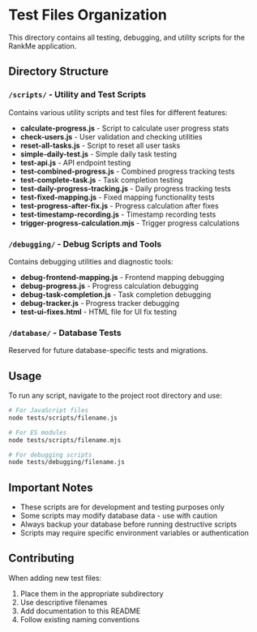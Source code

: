 # Test Files Organization

This directory contains all testing, debugging, and utility scripts for the RankMe application.

## Directory Structure

### `/scripts/` - Utility and Test Scripts
Contains various utility scripts and test files for different features:

- **calculate-progress.js** - Script to calculate user progress stats
- **check-users.js** - User validation and checking utilities
- **reset-all-tasks.js** - Script to reset all user tasks
- **simple-daily-test.js** - Simple daily task testing
- **test-api.js** - API endpoint testing
- **test-combined-progress.js** - Combined progress tracking tests
- **test-complete-task.js** - Task completion testing
- **test-daily-progress-tracking.js** - Daily progress tracking tests
- **test-fixed-mapping.js** - Fixed mapping functionality tests
- **test-progress-after-fix.js** - Progress calculation after fixes
- **test-timestamp-recording.js** - Timestamp recording tests
- **trigger-progress-calculation.mjs** - Trigger progress calculations

### `/debugging/` - Debug Scripts and Tools
Contains debugging utilities and diagnostic tools:

- **debug-frontend-mapping.js** - Frontend mapping debugging
- **debug-progress.js** - Progress calculation debugging
- **debug-task-completion.js** - Task completion debugging
- **debug-tracker.js** - Progress tracker debugging
- **test-ui-fixes.html** - HTML file for UI fix testing

### `/database/` - Database Tests
Reserved for future database-specific tests and migrations.

## Usage

To run any script, navigate to the project root directory and use:

```bash
# For JavaScript files
node tests/scripts/filename.js

# For ES modules
node tests/scripts/filename.mjs

# For debugging scripts
node tests/debugging/filename.js
```

## Important Notes

- These scripts are for development and testing purposes only
- Some scripts may modify database data - use with caution
- Always backup your database before running destructive scripts
- Scripts may require specific environment variables or authentication

## Contributing

When adding new test files:
1. Place them in the appropriate subdirectory
2. Use descriptive filenames
3. Add documentation to this README
4. Follow existing naming conventions